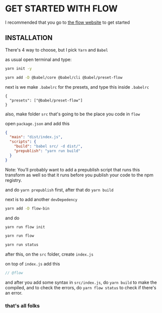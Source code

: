 # GET STARTED WITH FLOW

I recommended that you go to [the flow website](https://flow.org/en/docs/install/) to get started

## INSTALLATION

There's 4 way to choose, but I pick `Yarn` and `Babel`

as usual open terminal and type:

```bash
yarn init -y

yarn add -D @babel/core @babel/cli @babel/preset-flow
```

next is we make `.babelrc` for the presets, and type this inside `.babelrc`

```.babelrc
{
  "presets": ["@babel/preset-flow"]
}
```

also, make folder `src` that's going to be the place you code in `flow`

open `package.json` and add this

```json
{
  "main": "dist/index.js",
  "scripts": {
    "build": "babel src/ -d dist/",
    "prepublish": "yarn run build"
  }
}
```

Note: You’ll probably want to add a prepublish script that runs this transform as well so that it runs before you publish your code to the npm registry.

and do `yarn prepublish` first, after that do `yarn build`

next is to add another `devDepedency`

```bash
yarn add -D flow-bin
```

and do

```bash
yarn run flow init

yarn run flow

yarn run status
```

after this, on the `src` folder, create `index.js`

on top of `index.js` add this

```js
// @flow
```

and after you add some syntax in `src/index.js`, do `yarn build` to make the compiled, and to check the errors, do `yarn flow status` to check if there's an error.

### that's all folks
